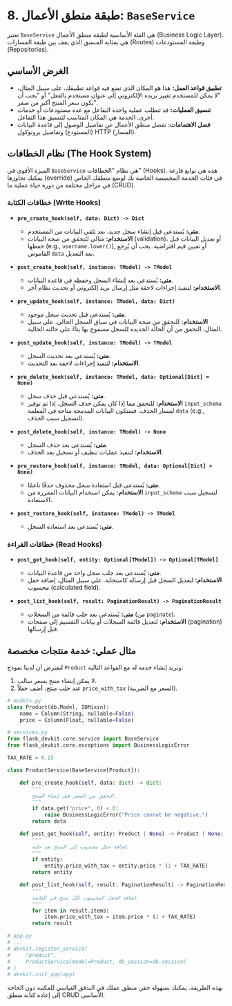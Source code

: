 # 8. طبقة منطق الأعمال: `BaseService`

تعتبر `BaseService` هي الفئة الأساسية لطبقة منطق الأعمال (Business Logic Layer). هي بمثابة المنسق الذي يقف بين طبقة المسارات (Routes) وطبقة المستودعات (Repositories).

## الغرض الأساسي

- **تطبيق قواعد العمل:** هذا هو المكان الذي تضع فيه قواعد تطبيقك. على سبيل المثال، "لا يمكن للمستخدم تغيير بريده الإلكتروني إلى عنوان مستخدم بالفعل" أو "يجب أن يكون سعر المنتج أكبر من صفر".
- **تنسيق العمليات:** قد تتطلب عملية واحدة التفاعل مع عدة مستودعات أو خدمات أخرى. الخدمة هي المكان المناسب لتنسيق هذا التفاعل.
- **فصل الاهتمامات:** تفصل منطق الأعمال عن تفاصيل الوصول إلى قاعدة البيانات (المستودع) وتفاصيل بروتوكول HTTP (المسار).

## نظام الخطافات (The Hook System)

الميزة الأقوى في `BaseService` هي نظام "الخطافات" (Hooks). هذه هي توابع فارغة يمكنك تجاوزها (override) في فئات الخدمة المخصصة الخاصة بك لوضع منطقك الخاص في مراحل مختلفة من دورة حياة عملية ما (CRUD).

### خطافات الكتابة (Write Hooks)

- **`pre_create_hook(self, data: Dict) -> Dict`**
  - **متى:** يُستدعى قبل إنشاء سجل جديد، بعد تلقي البيانات من المستخدم.
  - **الاستخدام:** مثالي للتحقق من صحة البيانات (validation)، أو تعديل البيانات قبل حفظها (e.g., `username.lower()‎`), أو تعيين قيم افتراضية. يجب أن يُرجع القاموس `data` بعد التعديل.

- **`post_create_hook(self, instance: TModel) -> TModel`**
  - **متى:** يُستدعى بعد إنشاء السجل وحفظه في قاعدة البيانات.
  - **الاستخدام:** لتنفيذ إجراءات لاحقة مثل إرسال بريد إلكتروني أو تحديث نظام آخر.

- **`pre_update_hook(self, instance: TModel, data: Dict)`**
  - **متى:** يُستدعى قبل تحديث سجل موجود.
  - **الاستخدام:** للتحقق من صحة البيانات في سياق السجل الحالي. على سبيل المثال، التحقق من أن الحالة الجديدة للسجل مسموح بها بناءً على حالته الحالية.

- **`post_update_hook(self, instance: TModel) -> TModel`**
  - **متى:** يُستدعى بعد تحديث السجل.
  - **الاستخدام:** لتنفيذ إجراءات لاحقة بعد التحديث.

- **`pre_delete_hook(self, instance: TModel, data: Optional[Dict] = None)`**
  - **متى:** يُستدعى قبل حذف سجل.
  - **الاستخدام:** للتحقق مما إذا كان يمكن حذف السجل. إذا تم توفير `input_schema` لمسار الحذف، فستكون البيانات المدمجة متاحة في المعلمة `data` (e.g., لتسجيل سبب الحذف).

- **`post_delete_hook(self, instance: TModel) -> None`**
  - **متى:** يُستدعى بعد حذف السجل.
  - **الاستخدام:** لتنفيذ عمليات تنظيف أو تسجيل بعد الحذف.

- **`pre_restore_hook(self, instance: TModel, data: Optional[Dict] = None)`**
  - **متى:** يُستدعى قبل استعادة سجل محذوف حذفًا ناعمًا.
  - **الاستخدام:** يمكن استخدام البيانات الممررة من `input_schema` لتسجيل سبب الاستعادة.

- **`post_restore_hook(self, instance: TModel) -> TModel`**
  - **متى:** يُستدعى بعد استعادة السجل.

### خطافات القراءة (Read Hooks)

- **`post_get_hook(self, entity: Optional[TModel]) -> Optional[TModel]`**
  - **متى:** يُستدعى بعد جلب سجل واحد من قاعدة البيانات.
  - **الاستخدام:** لتعديل السجل قبل إرساله كاستجابة. على سبيل المثال، إضافة حقل محسوب (calculated field).

- **`post_list_hook(self, result: PaginationResult) -> PaginationResult`**
  - **متى:** يُستدعى بعد جلب قائمة من السجلات (من `paginate`).
  - **الاستخدام:** لتعديل قائمة السجلات أو بيانات التقسيم إلى صفحات (pagination) قبل إرسالها.

## مثال عملي: خدمة منتجات مخصصة

لنفترض أن لدينا نموذج `Product` ونريد إنشاء خدمة له مع القواعد التالية:
1. لا يمكن إنشاء منتج بسعر سالب.
2. عند جلب منتج، أضف حقلاً `price_with_tax` (السعر مع الضريبة).

```python
# models.py
class Product(db.Model, IDMixin):
    name = Column(String, nullable=False)
    price = Column(Float, nullable=False)

# services.py
from flask_devkit.core.service import BaseService
from flask_devkit.core.exceptions import BusinessLogicError

TAX_RATE = 0.15

class ProductService(BaseService[Product]):

    def pre_create_hook(self, data: dict) -> dict:
        """
        التحقق من السعر قبل إنشاء المنتج.
        """
        if data.get("price", 0) < 0:
            raise BusinessLogicError("Price cannot be negative.")
        return data

    def post_get_hook(self, entity: Product | None) -> Product | None:
        """
        إضافة حقل محسوب إلى المنتج بعد جلبه.
        """
        if entity:
            entity.price_with_tax = entity.price * (1 + TAX_RATE)
        return entity

    def post_list_hook(self, result: PaginationResult) -> PaginationResult:
        """
        إضافة الحقل المحسوب لكل منتج في القائمة.
        """
        for item in result.items:
            item.price_with_tax = item.price * (1 + TAX_RATE)
        return result

# app.py
# ...
# devkit.register_service(
#     "product",
#     ProductService(model=Product, db_session=db.session)
# )
# devkit.init_app(app)
```

بهذه الطريقة، يمكنك بسهولة حقن منطق عملك في التدفق القياسي للمكتبة دون الحاجة إلى إعادة كتابة منطق CRUD الأساسي.